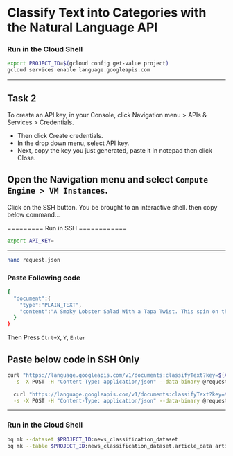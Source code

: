 # Classify Text into Categories with the Natural Language API


### Run in the Cloud Shell

```bash
export PROJECT_ID=$(gcloud config get-value project)
gcloud services enable language.googleapis.com
```
---

## Task 2
To create an API key, in your Console, click Navigation menu > APIs & Services > Credentials.
- Then click Create credentials.
- In the drop down menu, select API key.
- Next, copy the key you just generated, paste it in notepad then click Close.

## Open the Navigation menu and select `Compute Engine > VM Instances`.

Click on the SSH button. You be brought to an interactive shell. then copy below command...

========= Run in SSH ============

```bash
export API_KEY=
```
---
```bash
nano request.json
```
### Paste Following code
```bash
{
  "document":{
    "type":"PLAIN_TEXT",
    "content":"A Smoky Lobster Salad With a Tapa Twist. This spin on the Spanish pulpo a la gallega skips the octopus, but keeps the sea salt, olive oil, pimentón and boiled potatoes."
  }
}
```
Then Press `Ctrt+X`, `Y`, `Enter`
## **Paste below code in SSH Only**
```bash
curl "https://language.googleapis.com/v1/documents:classifyText?key=${API_KEY}" \
  -s -X POST -H "Content-Type: application/json" --data-binary @request.json

  curl "https://language.googleapis.com/v1/documents:classifyText?key=${API_KEY}" \
  -s -X POST -H "Content-Type: application/json" --data-binary @request.json > result.json
```
---

### Run in the Cloud Shell

```bash
bq mk --dataset $PROJECT_ID:news_classification_dataset
bq mk --table $PROJECT_ID:news_classification_dataset.article_data article_text:string,category:string,confidence:float
```
